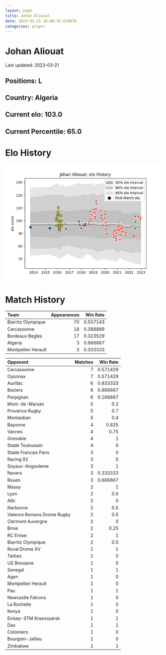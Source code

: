 ```yaml
---  
layout: page  
title: Johan Aliouat  
date: 2023-03-21 18:08:32.610870  
categories: player  
---
```

# Johan Aliouat


Last updated: 2023-03-21
## Positions: L

## Country: Algeria

## Current elo: 103.0

## Current Percentile: 65.0

# Elo History


![elo history](history_JohanAliouat.png)
# Match History


| Team                |   Appearances |   Win Rate |
|:--------------------|--------------:|-----------:|
| Biarritz Olympique  |            70 |   0.557143 |
| Carcassonne         |            18 |   0.388889 |
| Bordeaux Begles     |            17 |   0.323529 |
| Algeria             |             3 |   0.666667 |
| Montpellier Herault |             3 |   0.333333 |

| Opponent                   |   Matches |   Win Rate |
|:---------------------------|----------:|-----------:|
| Carcassonne                |         7 |   0.571429 |
| Oyonnax                    |         7 |   0.571429 |
| Aurillac                   |         6 |   0.833333 |
| Beziers                    |         6 |   0.666667 |
| Perpignan                  |         6 |   0.166667 |
| Mont-de-Marsan             |         5 |   0.2      |
| Provence Rugby             |         5 |   0.7      |
| Montauban                  |         5 |   0.4      |
| Bayonne                    |         4 |   0.625    |
| Vannes                     |         4 |   0.75     |
| Grenoble                   |         4 |   1        |
| Stade Toulousain           |         4 |   0        |
| Stade Francais Paris       |         3 |   0        |
| Racing 92                  |         3 |   0        |
| Soyaux-Angouleme           |         3 |   1        |
| Nevers                     |         3 |   0.333333 |
| Rouen                      |         3 |   0.666667 |
| Massy                      |         2 |   1        |
| Lyon                       |         2 |   0.5      |
| Albi                       |         2 |   0        |
| Narbonne                   |         2 |   0.5      |
| Valence Romans Drome Rugby |         2 |   0.5      |
| Clermont Auvergne          |         2 |   0        |
| Brive                      |         2 |   0.25     |
| RC Enisei                  |         2 |   1        |
| Biarritz Olympique         |         2 |   0.5      |
| Roval Drome XV             |         1 |   1        |
| Tarbes                     |         1 |   0        |
| US Bressane                |         1 |   0        |
| Senegal                    |         1 |   1        |
| Agen                       |         1 |   0        |
| Montpellier Herault        |         1 |   0        |
| Pau                        |         1 |   1        |
| Newcastle Falcons          |         1 |   0        |
| La Rochelle                |         1 |   0        |
| Kenya                      |         1 |   0        |
| Enisey-STM Krasnoyarsk     |         1 |   1        |
| Dax                        |         1 |   1        |
| Colomiers                  |         1 |   0        |
| Bourgoin-Jallieu           |         1 |   0        |
| Zimbabwe                   |         1 |   1        |